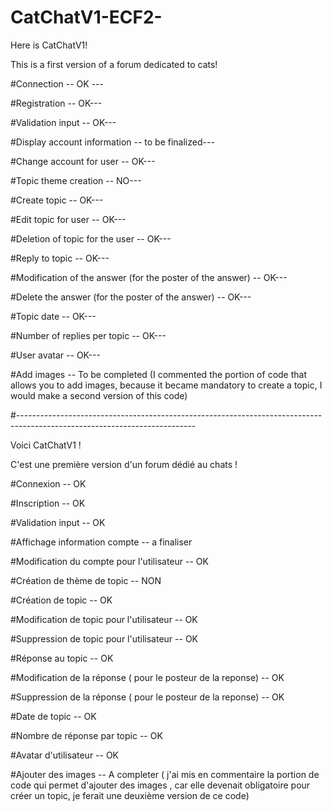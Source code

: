# CatChatV1-ECF2-



Here is CatChatV1!

This is a first version of a forum dedicated to cats!

#Connection -- OK ---

#Registration -- OK---

#Validation input -- OK---

#Display account information -- to be finalized---

#Change account for user -- OK---

#Topic theme creation -- NO---

#Create topic -- OK---

#Edit topic for user -- OK---

#Deletion of topic for the user -- OK---

#Reply to topic -- OK---

#Modification of the answer (for the poster of the answer) -- OK---

#Delete the answer (for the poster of the answer) -- OK---

#Topic date -- OK---

#Number of replies per topic -- OK---

#User avatar -- OK---

#Add images -- To be completed (I commented the portion of code that allows you to add images, because it became mandatory to create a topic, I would make a second version of this code)

#--------------------------------------------------------------------------------------------------------------------------

Voici CatChatV1 ! 

C'est une première version d'un forum dédié au chats ! 

#Connexion -- OK

#Inscription -- OK

#Validation input -- OK

#Affichage information compte -- a finaliser

#Modification du compte pour l'utilisateur -- OK

#Création de thème de topic  -- NON

#Création de topic -- OK

#Modification de topic pour l'utilisateur -- OK

#Suppression de topic pour l'utilisateur -- OK

#Réponse au topic -- OK

#Modification de la réponse ( pour le posteur de la reponse) -- OK

#Suppression de la réponse ( pour le posteur de la reponse) -- OK

#Date de topic -- OK

#Nombre de réponse par topic -- OK

#Avatar d'utilisateur -- OK

#Ajouter des images  -- A completer ( j'ai mis en commentaire la portion de code qui permet d'ajouter des images , car elle devenait obligatoire pour créer un topic, je ferait une deuxième version de ce code)
